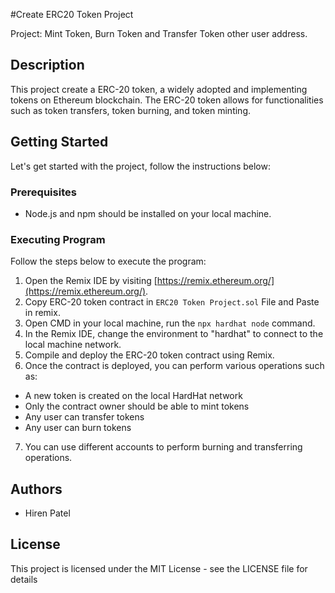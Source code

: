 
#Create ERC20 Token Project

Project: Mint Token, Burn Token and Transfer Token other user address.

## Description
This project create a ERC-20 token, a widely adopted and implementing tokens on Ethereum blockchain. The ERC-20 token allows for functionalities such as token transfers, token burning, and token minting.

## Getting Started

Let's get started with the project, follow the instructions below:

### Prerequisites

- Node.js and npm should be installed on your local machine.

### Executing Program

Follow the steps below to execute the program:

1. Open the Remix IDE by visiting [https://remix.ethereum.org/](https://remix.ethereum.org/).
2. Copy ERC-20 token contract in `ERC20 Token Project.sol` File and Paste in remix.
3. Open CMD in your local machine, run the `npx hardhat node` command.
4. In the Remix IDE, change the environment to "hardhat" to connect to the local machine network.
5. Compile and deploy the ERC-20 token contract using Remix.
6. Once the contract is deployed, you can perform various operations such as:
  - A new token is created on the local HardHat network
  - Only the contract owner should be able to mint tokens
  - Any user can transfer tokens
  - Any user can burn tokens
7. You can use different accounts to perform burning and transferring operations.

## Authors

- Hiren Patel

## License

This project is licensed under the MIT License - see the LICENSE file for details

